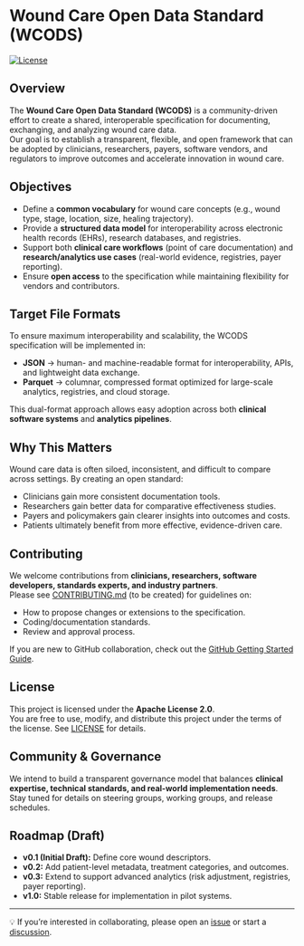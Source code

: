 # Wound Care Open Data Standard (WCODS)

[![License](https://img.shields.io/badge/License-Apache_2.0-blue.svg)](LICENSE)

## Overview
The **Wound Care Open Data Standard (WCODS)** is a community-driven effort to create a shared, interoperable specification for documenting, exchanging, and analyzing wound care data.  
Our goal is to establish a transparent, flexible, and open framework that can be adopted by clinicians, researchers, payers, software vendors, and regulators to improve outcomes and accelerate innovation in wound care.

## Objectives
- Define a **common vocabulary** for wound care concepts (e.g., wound type, stage, location, size, healing trajectory).  
- Provide a **structured data model** for interoperability across electronic health records (EHRs), research databases, and registries.  
- Support both **clinical care workflows** (point of care documentation) and **research/analytics use cases** (real-world evidence, registries, payer reporting).  
- Ensure **open access** to the specification while maintaining flexibility for vendors and contributors.  

## Target File Formats
To ensure maximum interoperability and scalability, the WCODS specification will be implemented in:  
- **JSON** → human- and machine-readable format for interoperability, APIs, and lightweight data exchange.  
- **Parquet** → columnar, compressed format optimized for large-scale analytics, registries, and cloud storage.  

This dual-format approach allows easy adoption across both **clinical software systems** and **analytics pipelines**.  

## Why This Matters
Wound care data is often siloed, inconsistent, and difficult to compare across settings. By creating an open standard:
- Clinicians gain more consistent documentation tools.  
- Researchers gain better data for comparative effectiveness studies.  
- Payers and policymakers gain clearer insights into outcomes and costs.  
- Patients ultimately benefit from more effective, evidence-driven care.  

## Contributing
We welcome contributions from **clinicians, researchers, software developers, standards experts, and industry partners**.  
Please see [CONTRIBUTING.md](CONTRIBUTING.md) (to be created) for guidelines on:
- How to propose changes or extensions to the specification.  
- Coding/documentation standards.  
- Review and approval process.  

If you are new to GitHub collaboration, check out the [GitHub Getting Started Guide](https://docs.github.com/en/get-started/quickstart).  

## License
This project is licensed under the **Apache License 2.0**.  
You are free to use, modify, and distribute this project under the terms of the license. See [LICENSE](LICENSE) for details.

## Community & Governance
We intend to build a transparent governance model that balances **clinical expertise, technical standards, and real-world implementation needs**.  
Stay tuned for details on steering groups, working groups, and release schedules.  

## Roadmap (Draft)
- **v0.1 (Initial Draft):** Define core wound descriptors.  
- **v0.2:** Add patient-level metadata, treatment categories, and outcomes.  
- **v0.3:** Extend to support advanced analytics (risk adjustment, registries, payer reporting).  
- **v1.0:** Stable release for implementation in pilot systems.  

---

💡 If you’re interested in collaborating, please open an [issue](../../issues) or start a [discussion](../../discussions).  
